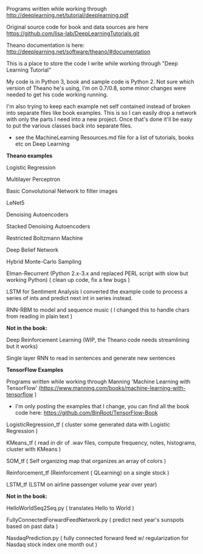 
Programs written while working through http://deeplearning.net/tutorial/deeplearning.pdf 

Original source code for book and data sources are here https://github.com/lisa-lab/DeepLearningTutorials.git

Theano documentation is here: http://deeplearning.net/software/theano/#documentation



This is a place to store the code I write while working through "Deep Learning Tutorial"

My code is in Python 3, book and sample code is Python 2. Not sure which version of Theano he's using, I'm on 0.7/0.8, some minor changes were needed to get his code working running.

I'm also trying to keep each example net self contained instead of broken into separate files like book examples. This is so I can easily drop a network with only the parts I need into a new project. Once that's done it'll be easy to put the various classes back into separate files.


* see the MachineLearning Resources.md file for a list of tutorials, books etc on Deep Learning 

<b>Theano examples</b>

Logistic Regression 

Multilayer Perceptron

Basic Convolutional Network to filter images

LeNet5

Denoising Autoencoders

Stacked Denoising Autoencoders 

Restricted Boltzmann Machine 

Deep Belief Network 

Hybrid Monte-Carlo Sampling 

Elman-Recurrent (Python 2.x-3.x and replaced PERL script with slow but working Python)
                ( clean up code, fix a few bugs )


LSTM for Sentiment Analysis I converted the example code to process a series of ints and predict next int in series instead.

RNN-RBM to model and sequence music ( I changed this to handle chars from reading in plain text )


<b>Not in the book:</b>

Deep Reinforcement Learning (WIP, the Theano code needs streamlining but it works)

Single layer RNN to read in sentences and generate new sentences

<b>TensorFlow Examples</b>

Programs written while working through Manning 'Machine Learning with TensorFlow'
(https://www.manning.com/books/machine-learning-with-tensorflow )

* I'm only posting the examples that I change, you can find all the book code here:
https://github.com/BinRoot/TensorFlow-Book

LogisticRegression_tf ( cluster some generated data with Logistic Regression )

KMeans_tf ( read in dir of .wav files, compute frequency, notes, histograms, cluster with KMeans )

SOM_tf ( Self organizing map that organizes an array of colors )

Reinforcement_tf (Reinforcement ( QLearning) on a single stock )

LSTM_tf (LSTM on airline passenger volume year over year)

<b>Not in the book:</b>

HelloWorldSeq2Seq.py  ( translates Hello to World )

FullyConnectedForwardFeedNetwork.py ( predict next year's sunspots based on past data )

NasdaqPrediction.py ( fully connected forward feed w/ regularization for Nasdaq stock index one month out )



